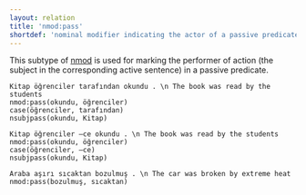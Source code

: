 ```yaml
---
layout: relation
title: 'nmod:pass'
shortdef: 'nominal modifier indicating the actor of a passive predicate'
---
```


This subtype of [nmod]() is used for marking the performer of action (the subject in the corresponding active sentence) in a passive predicate.


~~~ sdparse
Kitap öğrenciler tarafından okundu . \n The book was read by the students
nmod:pass(okundu, öğrenciler)
case(öğrenciler, tarafından)
nsubjpass(okundu, Kitap)
~~~

~~~ sdparse
Kitap öğrenciler –ce okundu . \n The book was read by the students
nmod:pass(okundu, öğrenciler)
case(öğrenciler, –ce)
nsubjpass(okundu, Kitap)
~~~

~~~ sdparse
Araba aşırı sıcaktan bozulmuş . \n The car was broken by extreme heat
nmod:pass(bozulmuş, sıcaktan)
~~~

<!-- Interlanguage links updated St lis 3 20:58:59 CET 2021 -->
